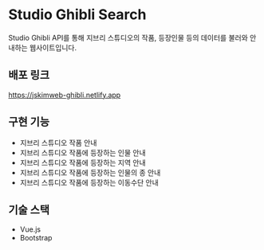 # Studio Ghibli Search

Studio Ghibli API를 통해 지브리 스튜디오의 작품, 등장인물 등의 데이터를 불러와 안내하는 웹사이트입니다.

## 배포 링크

https://jskimweb-ghibli.netlify.app

## 구현 기능

<ul>
  <li>지브리 스튜디오 작품 안내</li>
  <li>지브리 스튜디오 작품에 등장하는 인물 안내</li>
  <li>지브리 스튜디오 작품에 등장하는 지역 안내</li>
  <li>지브리 스튜디오 작품에 등장하는 인물의 종 안내</li>
  <li>지브리 스튜디오 작품에 등장하는 이동수단 안내</li>
</ul>

## 기술 스택

<ul>
  <li>Vue.js</li>
  <li>Bootstrap</li>
</ul>